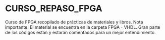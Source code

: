 # CURSO_REPASO_FPGA
Curso de FPGA recopilado de prácticas de materiales y libros.
Nota importante: El material se encuentra en la carpeta FPGA - VHDL.
Gran parte de los códigos están y estarán comentados para un mejor entendimiento.
